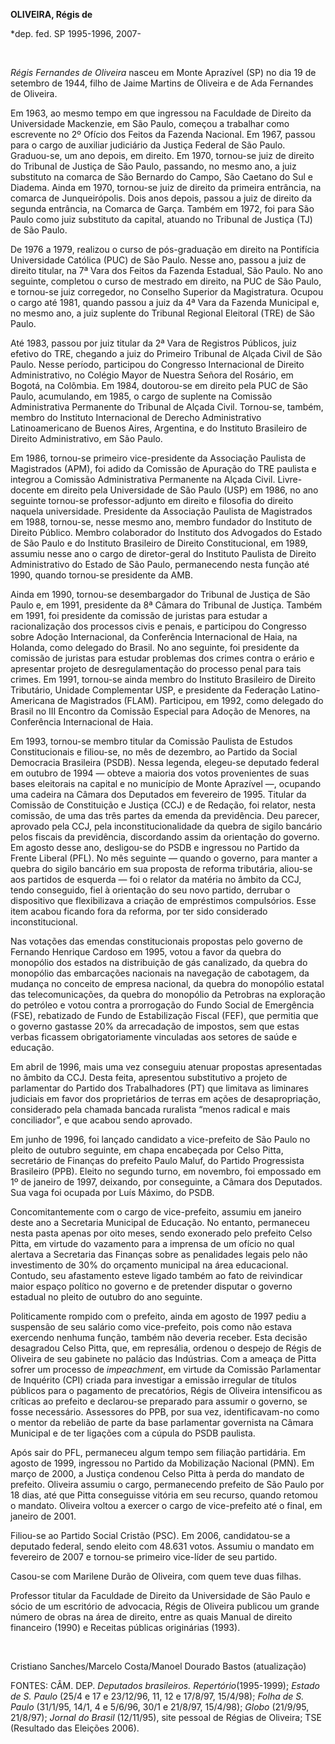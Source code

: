 **OLIVEIRA, Régis de**

\*dep. fed. SP 1995-1996, 2007-

 

*Régis Fernandes de Oliveira* nasceu em Monte Aprazível (SP) no dia 19
de setembro de 1944, filho de Jaime Martins de Oliveira e de Ada
Fernandes de Oliveira.

Em 1963, ao mesmo tempo em que ingressou na Faculdade de Direito da
Universidade Mackenzie, em São Paulo, começou a trabalhar como
escrevente no 2º Ofício dos Feitos da Fazenda Nacional. Em 1967, passou
para o cargo de auxiliar judiciário da Justiça Federal de São Paulo.
Graduou-se, um ano depois, em direito. Em 1970, tornou-se juiz de
direito do Tribunal de Justiça de São Paulo, passando, no mesmo ano, a
juiz substituto na comarca de São Bernardo do Campo, São Caetano do Sul
e Diadema. Ainda em 1970, tornou-se juiz de direito da primeira
entrância, na comarca de Junqueirópolis. Dois anos depois, passou a juiz
de direito da segunda entrância, na Comarca de Garça. Também em 1972,
foi para São Paulo como juiz substituto da capital, atuando no Tribunal
de Justiça (TJ) de São Paulo.

De 1976 a 1979, realizou o curso de pós-graduação em direito na
Pontifícia Universidade Católica (PUC) de São Paulo. Nesse ano, passou a
juiz de direito titular, na 7ª Vara dos Feitos da Fazenda Estadual, São
Paulo. No ano seguinte, completou o curso de mestrado em direito, na PUC
de São Paulo, e tornou-se juiz corregedor, no Conselho Superior da
Magistratura. Ocupou o cargo até 1981, quando passou a juiz da 4ª Vara
da Fazenda Municipal e, no mesmo ano, a juiz suplente do Tribunal
Regional Eleitoral (TRE) de São Paulo.

Até 1983, passou por juiz titular da 2ª Vara de Registros Públicos, juiz
efetivo do TRE, chegando a juiz do Primeiro Tribunal de Alçada Civil de
São Paulo. Nesse período, participou do Congresso Internacional de
Direito Administrativo, no Colégio Mayor de Nuestra Señora del Rosário,
em Bogotá, na Colômbia. Em 1984, doutorou-se em direito pela PUC de São
Paulo, acumulando, em 1985, o cargo de suplente na Comissão
Administrativa Permanente do Tribunal de Alçada Civil. Tornou-se,
também, membro do Instituto Internacional de Derecho Administrativo
Latinoamericano de Buenos Aires, Argentina, e do Instituto Brasileiro de
Direito Administrativo, em São Paulo.

Em 1986, tornou-se primeiro vice-presidente da Associação Paulista de
Magistrados (APM), foi adido da Comissão de Apuração do TRE paulista e
integrou a Comissão Administrativa Permanente na Alçada Civil.
Livre-docente em direito pela Universidade de São Paulo (USP) em 1986,
no ano seguinte tornou-se professor-adjunto em direito e filosofia do
direito naquela universidade. Presidente da Associação Paulista de
Magistrados em 1988, tornou-se, nesse mesmo ano, membro fundador do
Instituto de Direito Público. Membro colaborador do Instituto dos
Advogados do Estado de São Paulo e do Instituto Brasileiro de Direito
Constitucional, em 1989, assumiu nesse ano o cargo de diretor-geral do
Instituto Paulista de Direito Administrativo do Estado de São Paulo,
permanecendo nesta função até 1990, quando tornou-se presidente da AMB.

Ainda em 1990, tornou-se desembargador do Tribunal de Justiça de São
Paulo e, em 1991, presidente da 8ª Câmara do Tribunal de Justiça. Também
em 1991, foi presidente da comissão de juristas para estudar a
racionalização dos processos civis e penais, e participou do Congresso
sobre Adoção Internacional, da Conferência Internacional de Haia, na
Holanda, como delegado do Brasil. No ano seguinte, foi presidente da
comissão de juristas para estudar problemas dos crimes contra o erário e
apresentar projeto de desregulamentação do processo penal para tais
crimes. Em 1991, tornou-se ainda membro do Instituto Brasileiro de
Direito Tributário, Unidade Complementar USP, e presidente da Federação
Latino-Americana de Magistrados (FLAM). Participou, em 1992, como
delegado do Brasil no III Encontro da Comissão Especial para Adoção de
Menores, na Conferência Internacional de Haia.

Em 1993, tornou-se membro titular da Comissão Paulista de Estudos
Constitucionais e filiou-se, no mês de dezembro, ao Partido da Social
Democracia Brasileira (PSDB). Nessa legenda, elegeu-se deputado federal
em outubro de 1994 — obteve a maioria dos votos provenientes de suas
bases eleitorais na capital e no município de Monte Aprazível —,
ocupando uma cadeira na Câmara dos Deputados em fevereiro de 1995.
Titular da Comissão de Constituição e Justiça (CCJ) e de Redação, foi
relator, nesta comissão, de uma das três partes da emenda da
previdência. Deu parecer, aprovado pela CCJ, pela inconstitucionalidade
da quebra de sigilo bancário pelos fiscais da previdência, discordando
assim da orientação do governo. Em agosto desse ano, desligou-se do PSDB
e ingressou no Partido da Frente Liberal (PFL). No mês seguinte — quando
o governo, para manter a quebra do sigilo bancário em sua proposta de
reforma tributária, aliou-se aos partidos de esquerda — foi o relator da
matéria no âmbito da CCJ, tendo conseguido, fiel à orientação do seu
novo partido, derrubar o dispositivo que flexibilizava a criação de
empréstimos compulsórios. Esse item acabou ficando fora da reforma, por
ter sido considerado inconstitucional.

Nas votações das emendas constitucionais propostas pelo governo de
Fernando Henrique Cardoso em 1995, votou a favor da quebra do monopólio
dos estados na distribuição de gás canalizado, da quebra do monopólio
das embarcações nacionais na navegação de cabotagem, da mudança no
conceito de empresa nacional, da quebra do monopólio estatal das
telecomunicações, da quebra do monopólio da Petrobras na exploração do
petróleo e votou contra a prorrogação do Fundo Social de Emergência
(FSE), rebatizado de Fundo de Estabilização Fiscal (FEF), que permitia
que o governo gastasse 20% da arrecadação de impostos, sem que estas
verbas ficassem obrigatoriamente vinculadas aos setores de saúde e
educação.

Em abril de 1996, mais uma vez conseguiu atenuar propostas apresentadas
no âmbito da CCJ. Desta feita, apresentou substitutivo a projeto de
parlamentar do Partido dos Trabalhadores (PT) que limitava as liminares
judiciais em favor dos proprietários de terras em ações de
desapropriação, considerado pela chamada bancada ruralista “menos
radical e mais conciliador”, e que acabou sendo aprovado.

Em junho de 1996, foi lançado candidato a vice-prefeito de São Paulo no
pleito de outubro seguinte, em chapa encabeçada por Celso Pitta,
secretário de Finanças do prefeito Paulo Maluf, do Partido Progressista
Brasileiro (PPB). Eleito no segundo turno, em novembro, foi empossado em
1º de janeiro de 1997, deixando, por conseguinte, a Câmara dos
Deputados. Sua vaga foi ocupada por Luís Máximo, do PSDB.

Concomitantemente com o cargo de vice-prefeito, assumiu em janeiro deste
ano a Secretaria Municipal de Educação. No entanto, permaneceu nesta
pasta apenas por oito meses, sendo exonerado pelo prefeito Celso Pitta,
em virtude do vazamento para a imprensa de um ofício no qual alertava a
Secretaria das Finanças sobre as penalidades legais pelo não
investimento de 30% do orçamento municipal na área educacional. Contudo,
seu afastamento esteve ligado também ao fato de reivindicar maior espaço
político no governo e de pretender disputar o governo estadual no pleito
de outubro do ano seguinte.

Politicamente rompido com o prefeito, ainda em agosto de 1997 pediu a
suspensão de seu salário como vice-prefeito, pois como não estava
exercendo nenhuma função, também não deveria receber. Esta decisão
desagradou Celso Pitta, que, em represália, ordenou o despejo de Régis
de Oliveira de seu gabinete no palácio das Indústrias. Com a ameaça de
Pitta sofrer um processo de *impeachment*, em virtude da Comissão
Parlamentar de Inquérito (CPI) criada para investigar a emissão
irregular de títulos públicos para o pagamento de precatórios, Régis de
Oliveira intensificou as críticas ao prefeito e declarou-se preparado
para assumir o governo, se fosse necessário. Assessores do PPB, por sua
vez, identificavam-no como o mentor da rebelião de parte da base
parlamentar governista na Câmara Municipal e de ter ligações com a
cúpula do PSDB paulista.

Após sair do PFL, permaneceu algum tempo sem filiação partidária. Em
agosto de 1999, ingressou no Partido da Mobilização Nacional (PMN). Em
março de 2000, a Justiça condenou Celso Pitta à perda do mandato de
prefeito. Oliveira assumiu o cargo, permanecendo prefeito de São Paulo
por 18 dias, até que Pitta conseguisse vitória em seu recurso, quando
retomou o mandato. Oliveira voltou a exercer o cargo de vice-prefeito
até o final, em janeiro de 2001.

Filiou-se ao Partido Social Cristão (PSC). Em 2006, candidatou-se a
deputado federal, sendo eleito com 48.631 votos. Assumiu o mandato em
fevereiro de 2007 e tornou-se primeiro vice-líder de seu partido.

Casou-se com Marilene Durão de Oliveira, com quem teve duas filhas.

Professor titular da Faculdade de Direito da Universidade de São Paulo e
sócio de um escritório de advocacia, Régis de Oliveira publicou um
grande número de obras na área de direito, entre as quais Manual de
direito financeiro (1990) e Receitas públicas originárias (1993).

 

Cristiano Sanches/Marcelo Costa/Manoel Dourado Bastos (atualização)

FONTES: CÂM. DEP. *Deputados brasileiros. Repertório*(1995-1999);
*Estado de S. Paulo* (25/4 e 17 e 23/12/96, 11, 12 e 17/8/97, 15/4/98);
*Folha de S. Paulo* (31/1/95, 14/1, 4 e 5/6/96, 30/1 e 21/8/97,
15/4/98); *Globo* (21/9/95, 21/8/97); *Jornal do Brasil* (12/11/95),
site pessoal de Régias de Oliveira; TSE (Resultado das Eleições 2006).
